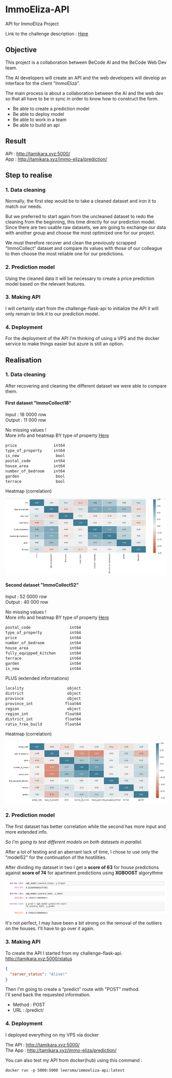 # ImmoEliza-API

API for ImmoEliza Project

Link to the challenge description :  [Here](https://github.com/becodeorg/CRL-Turing-4.22/blob/master/Projects/4.Prediction_api/README.md)

## Objective
This project is a collaboration between BeCode AI and the BeCode Web Dev team.

The AI developers will create an API and the web developers will develop an interface for the client "ImmoEliza".

The main process is about a collaboration between the AI and the web dev so that all have to be in sync in order to know how to construct the form.

- Be able to create a prediction model
- Be able to deploy model
- Be able to work in a team
- Be able to build an api

## Result

API : http://tamikara.xyz:5000/  
App : http://tamikara.xyz/immo-eliza/prediction/

## Step to realise

### 1. Data cleaning

Normally, the first step would be to take a cleaned dataset and iron it to match our needs.  

But we preferred to start again from the uncleaned dataset to redo the cleaning from the beginning, this time directly for our prediction model.  
Since there are two usable raw datasets, we are going to exchange our data with another group and choose the most optimized one for our project.

We must therefore recover and clean the previously scrapped "ImmoCollect" dataset and compare its values with those of our colleague to then choose the most reliable one for our predictions.

### 2. Prediction model

Using the cleaned data it will be necessary to create a price prediction model based on the relevant features.
### 3. Making API

I will certainly start from the challenge-flask-api to initialize the API it will only remain to link it to our prediction model.

### 4. Deployment

For the deployment of the API I'm thinking of using a VPS and the docker service to make things easier but azure is still an option.

## Realisation

### 1. Data cleaning

After recovering and cleaning the different dataset we were able to compare them.  

#### First dataset "ImmoCollect18"
 
Input : 18 0000 row  
Output : 11 000 row  

No missing values !  
More info and heatmap BY type of property [Here](data-cleaning-IC18.ipynb)

```
price                int64
type_of_property     int64
is_new                bool
postal_code          int64
house_area           int64
number_of_bedroom    int64
garden                bool
terrace               bool
```

Heatmap (correlation) 

![heatmap](./assets/hm1.png "heatmap du dataset ImmoCollect18")

#### Second dataset "ImmoCollect52"
 
Input : 52 0000 row  
Output : 40 000 row  

No missing values !  
More info and heatmap BY type of property [Here](data-cleaning-IC52.ipynb)

```
postal_code                 int64
type_of_property            int64
price                       int64
number_of_bedroom           int64
house_area                  int64
fully_equipped_kitchen      int64
terrace                     int64
garden                      int64
is_new                      int64
```

PLUS (extended informations)

```
locality                   object
district                   object
province                   object
province_int              float64
region                     object
region_int                float64
district_int              float64
ratio_free_build          float64
```

Heatmap (correlation) 

![heatmap](./assets/hm2.png "heatmap du dataset ImmoCollect18")

### 2. Prediction model

The first dataset has better correlation while the second has more input and more extended info.

_So I'm going to test different models on both datasets in parallel._

After a lot of testing and an aberrant lack of time, I chose to use only the "model52" for the continuation of the hostilities.

After dividing my dataset in two I get a **score of 63** for house predictions against **score of 74** for apartment predictions using **XGBOOST** algorythme

![score](./assets/score.png "score for apart using xgboost")

It's not perfect, I may have been a bit strong on the removal of the outliers on the houses. I'll have to go over it again.

### 3. Making API

To create the API I started from my challenge-flask-api.   
http://tamikara.xyz:5000/status

```json
{
  "server_status": "Alive!"
}
```

Then I'm going to create a "predict" route with "POST" method.  
I'll send back the requested information.

- Method : POST
- URL : /predict/

### 4. Deployment

I deployed everything on my VPS via docker

The API : http://tamikara.xyz:5000/  
The App : http://tamikara.xyz/immo-eliza/prediction/

You can also test my API from docker(hub) using this command :

```Docker
docker run -p 5000:5000 leersma/immoeliza-api:latest
```
